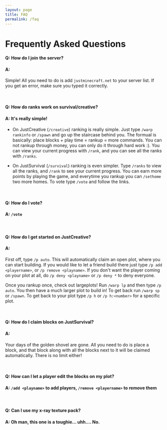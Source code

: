 ```yaml
---
layout: page
title: FAQ
permalink: /faq
---
```


# Frequently Asked Questions

#### **Q:** How do I join the server?
#### **A:**
Simple! All you need to do is add `justminecraft.net` to your server list. If you get an error, make sure you typed it correctly.

<br>

#### **Q:** How do ranks work on survival/creative?
#### **A:** It's really simple!

- On JustCreative (`/creative`) ranking is really simple. Just type `/warp rankinfo` or `/spawn` and go up the staircase behind you. The formual is basically: place blocks + play time = rankup = more commands. You can not rankup through money, you can only do it through hard work :). You can view your current progress with `/rank`, and you can see all the ranks with `/ranks`.

- On JustSurvival (`/survival`) ranking is even simpler. Type `/ranks` to view all the ranks, and `/rank` to see your current progress. You can earn more points by playing the game, and everytime you rankup you can `/sethome` two more homes. To vote type `/vote` and follow the links.

<br>

#### **Q:** How do I vote?
#### **A:** `/vote`

<br>

#### **Q:** How do I get started on JustCreative?
#### **A:**
First off, type `/p auto`. This will automatically claim an open plot, where you can start building. If you would like to let a friend build there just type `/p add <playername>`, or `/p remove <playname>`. If you don't want the player coming on your plot at all, do `/p deny <playname>` or `/p deny *` to deny everyone.

Once you rankup once, check out largeplots! Run `/warp lp` and then type `/p auto`. You then have a much larger plot to build in! To get back run `/warp sp` or `/spawn`. To get back to your plot type `/p h` or `/p h:<number>` for a specific plot.

<br>

#### **Q:** How do I claim blocks on JustSurvival?
#### **A:** 
Your days of the golden shovel are gone. All you need to do is place a block, and that block along with all the blocks next to it will be claimed automatically. There is no limit either!

<br>

#### **Q:** How can I let a player edit the blocks on my plot?
#### **A:** `/add <playname>` to add players, `/remove <playername>` to remove them

<br>

#### **Q:** Can I use my x-ray texture pack?
#### **A:** Oh man, this one is a toughie... uhh.... **No.**

<br>